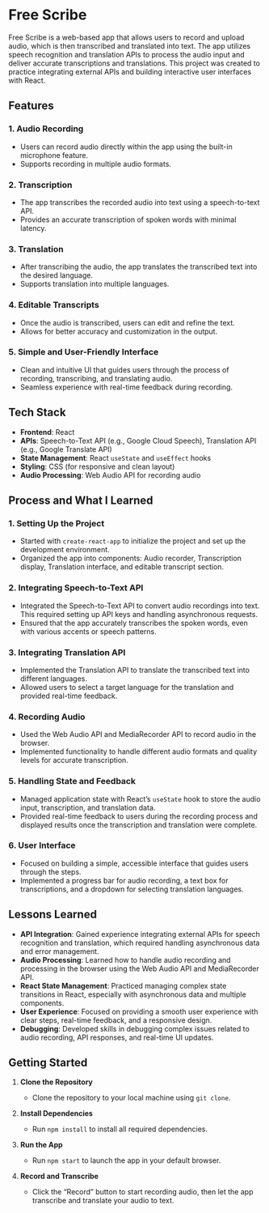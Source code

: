 # Free Scribe

Free Scribe is a web-based app that allows users to record and upload audio, which is then transcribed and translated into text. The app utilizes speech recognition and translation APIs to process the audio input and deliver accurate transcriptions and translations. This project was created to practice integrating external APIs and building interactive user interfaces with React.

## Features

### 1. **Audio Recording**
- Users can record audio directly within the app using the built-in microphone feature.
- Supports recording in multiple audio formats.

### 2. **Transcription**
- The app transcribes the recorded audio into text using a speech-to-text API.
- Provides an accurate transcription of spoken words with minimal latency.

### 3. **Translation**
- After transcribing the audio, the app translates the transcribed text into the desired language.
- Supports translation into multiple languages.

### 4. **Editable Transcripts**
- Once the audio is transcribed, users can edit and refine the text.
- Allows for better accuracy and customization in the output.

### 5. **Simple and User-Friendly Interface**
- Clean and intuitive UI that guides users through the process of recording, transcribing, and translating audio.
- Seamless experience with real-time feedback during recording.

## Tech Stack

- **Frontend**: React
- **APIs**: Speech-to-Text API (e.g., Google Cloud Speech), Translation API (e.g., Google Translate API)
- **State Management**: React `useState` and `useEffect` hooks
- **Styling**: CSS (for responsive and clean layout)
- **Audio Processing**: Web Audio API for recording audio

## Process and What I Learned

### 1. **Setting Up the Project**
- Started with `create-react-app` to initialize the project and set up the development environment.
- Organized the app into components: Audio recorder, Transcription display, Translation interface, and editable transcript section.

### 2. **Integrating Speech-to-Text API**
- Integrated the Speech-to-Text API to convert audio recordings into text. This required setting up API keys and handling asynchronous requests.
- Ensured that the app accurately transcribes the spoken words, even with various accents or speech patterns.

### 3. **Integrating Translation API**
- Implemented the Translation API to translate the transcribed text into different languages.
- Allowed users to select a target language for the translation and provided real-time feedback.

### 4. **Recording Audio**
- Used the Web Audio API and MediaRecorder API to record audio in the browser.
- Implemented functionality to handle different audio formats and quality levels for accurate transcription.

### 5. **Handling State and Feedback**
- Managed application state with React’s `useState` hook to store the audio input, transcription, and translation data.
- Provided real-time feedback to users during the recording process and displayed results once the transcription and translation were complete.

### 6. **User Interface**
- Focused on building a simple, accessible interface that guides users through the steps.
- Implemented a progress bar for audio recording, a text box for transcriptions, and a dropdown for selecting translation languages.

## Lessons Learned

- **API Integration**: Gained experience integrating external APIs for speech recognition and translation, which required handling asynchronous data and error management.
- **Audio Processing**: Learned how to handle audio recording and processing in the browser using the Web Audio API and MediaRecorder API.
- **React State Management**: Practiced managing complex state transitions in React, especially with asynchronous data and multiple components.
- **User Experience**: Focused on providing a smooth user experience with clear steps, real-time feedback, and a responsive design.
- **Debugging**: Developed skills in debugging complex issues related to audio recording, API responses, and real-time UI updates.

## Getting Started

1. **Clone the Repository**
   - Clone the repository to your local machine using `git clone`.

2. **Install Dependencies**
   - Run `npm install` to install all required dependencies.

3. **Run the App**
   - Run `npm start` to launch the app in your default browser.

4. **Record and Transcribe**
   - Click the “Record” button to start recording audio, then let the app transcribe and translate your audio to text.
